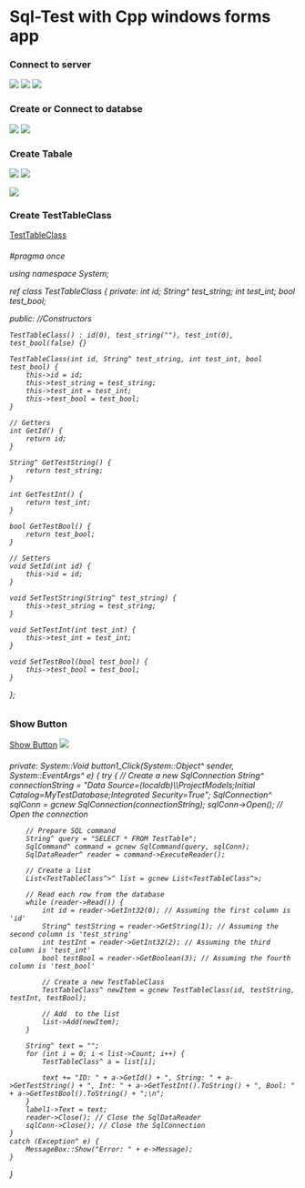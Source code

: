 <h1>Sql-Test with Cpp windows forms app</h1>

<h3>Connect to server</h3>
<img src="https://github.com/samandarmaxsutov/SQL-TEST-with-C-forms-app/assets/101328871/6d370f68-0699-4d8f-b092-884c638fbe0d"></img>
<img src="https://github.com/samandarmaxsutov/SQL-TEST-with-C-forms-app/assets/101328871/a795a225-1eec-4943-9111-b67d74c02dbf"></img>
<img src="https://github.com/samandarmaxsutov/SQL-TEST-with-C-forms-app/assets/101328871/9ad5e8f8-a404-4bed-970c-e5153b21e06f"></img>

<h3>Create or Connect to databse</h3>
<img src="https://github.com/samandarmaxsutov/SQL-TEST-with-C-forms-app/assets/101328871/7ad16cb2-8de1-4c32-90dc-b45d7a5d5623"></img>
<img src="https://github.com/samandarmaxsutov/SQL-TEST-with-C-forms-app/assets/101328871/4cf6fb0f-6163-4c11-b2b6-faf1860466c4"></img>

<h3>Create Tabale</h3>
<img src="https://github.com/samandarmaxsutov/SQL-TEST-with-C-forms-app/assets/101328871/0f91ade7-27f8-4eed-852b-fcb6119c98cd"></img>
<img src="https://github.com/samandarmaxsutov/SQL-TEST-with-C-forms-app/assets/101328871/49fc2e0e-157d-4ca7-b4f6-168bdd134d35"></img>

<img src="https://github.com/samandarmaxsutov/SQL-TEST-with-C-forms-app/assets/101328871/20b679fb-7f40-4d61-a159-a5b6de7a1389"></img>

<h3>Create TestTableClass</h3>
<a href="https://github.com/samandarmaxsutov/SQL-TEST-with-C-forms-app/blob/master/MyForm.h](https://github.com/samandarmaxsutov/SQL-TEST-with-C-forms-app/blob/master/TestTableClass.cpp">TestTableClass</a>
<h6>
    #pragma once

using namespace System;

ref class TestTableClass
{
private:
    int id;
    String^ test_string;
    int test_int;
    bool test_bool;

public:
    //Constructors
    
    TestTableClass() : id(0), test_string(""), test_int(0), test_bool(false) {}

    TestTableClass(int id, String^ test_string, int test_int, bool test_bool) {
        this->id = id;
        this->test_string = test_string;
        this->test_int = test_int;
        this->test_bool = test_bool;
    }

    // Getters
    int GetId() {
        return id;
    }

    String^ GetTestString() {
        return test_string;
    }

    int GetTestInt() {
        return test_int;
    }

    bool GetTestBool() {
        return test_bool;
    }

    // Setters
    void SetId(int id) {
        this->id = id;
    }

    void SetTestString(String^ test_string) {
        this->test_string = test_string;
    }

    void SetTestInt(int test_int) {
        this->test_int = test_int;
    }

    void SetTestBool(bool test_bool) {
        this->test_bool = test_bool;
    }
};
</h6>

<h3>Show Button</h3>
<a href="https://github.com/samandarmaxsutov/SQL-TEST-with-C-forms-app/blob/master/MyForm.h">Show Button</a>
<img src="https://github.com/samandarmaxsutov/SQL-TEST-with-C-forms-app/assets/101328871/758b8878-6ceb-4971-94de-8e69be238978"></img>

<h6>
    private: System::Void button1_Click(System::Object^ sender, System::EventArgs^ e) {
	try {
		// Create a new SqlConnection
		String^ connectionString = "Data Source=(localdb)\\ProjectModels;Initial Catalog=MyTestDatabase;Integrated Security=True";
		SqlConnection^ sqlConn = gcnew SqlConnection(connectionString);
		sqlConn->Open(); // Open the connection

		// Prepare SQL command
		String^ query = "SELECT * FROM TestTable";
		SqlCommand^ command = gcnew SqlCommand(query, sqlConn);
		SqlDataReader^ reader = command->ExecuteReader();

		// Create a list 
		List<TestTableClass^>^ list = gcnew List<TestTableClass^>;

		// Read each row from the database
		while (reader->Read()) {
			int id = reader->GetInt32(0); // Assuming the first column is 'id'
			String^ testString = reader->GetString(1); // Assuming the second column is 'test_string'
			int testInt = reader->GetInt32(2); // Assuming the third column is 'test_int'
			bool testBool = reader->GetBoolean(3); // Assuming the fourth column is 'test_bool'

			// Create a new TestTableClass
			TestTableClass^ newItem = gcnew TestTableClass(id, testString, testInt, testBool);

			// Add  to the list
			list->Add(newItem);
		}

		String^ text = "";
		for (int i = 0; i < list->Count; i++) {
			TestTableClass^ a = list[i]; 

			text += "ID: " + a->GetId() + ", String: " + a->GetTestString() + ", Int: " + a->GetTestInt().ToString() + ", Bool: " + a->GetTestBool().ToString() + ";\n";
		}
		label1->Text = text;
		reader->Close(); // Close the SqlDataReader
		sqlConn->Close(); // Close the SqlConnection
	}
	catch (Exception^ e) {
		MessageBox::Show("Error: " + e->Message);
	}

}
</h6>

